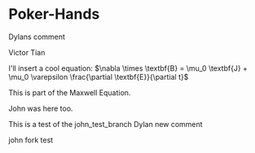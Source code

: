 # Poker-Hands

Dylans comment


Victor Tian 

I'll insert a cool equation: $\nabla \times \textbf{B} = \mu_0 \textbf{J} + \mu_0 \varepsilon \frac{\partial \textbf{E}}{\partial t}$

This is part of the Maxwell Equation.

John was here too.

This is a test of the john_test_branch
Dylan new comment

john fork test